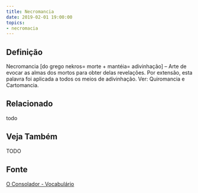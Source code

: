 ```yaml
---
title: Necromancia
date: 2019-02-01 19:00:00
topics:
- necromacia
---
```


## Definição
Necromancia [do grego nekros= morte + mantéia= adivinhação] – Arte de evocar as
almas dos mortos para obter delas revelações. Por extensão, esta palavra foi
aplicada a todos os meios de adivinhação. Ver: Quiromancia e Cartomancia.

## Relacionado
todo

## Veja Também
TODO

## Fonte
[O Consolador - Vocabulário](http://www.oconsolador.com.br/linkfixo/vocabulario/principal.html)
